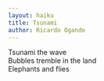 ```yaml
---
layout: haiku
title: Tsunami
author: Ricardo Ogando
---
```


Tsunami the wave <br>
Bubbles tremble in the land <br>
Elephants and flies <br>
